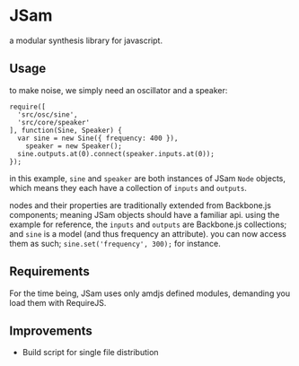# JSam
a modular synthesis library for javascript.

## Usage
to make noise, we simply need an oscillator and a speaker:

```
require([
  'src/osc/sine',
  'src/core/speaker'
], function(Sine, Speaker) {
  var sine = new Sine({ frequency: 400 }),
    speaker = new Speaker();
  sine.outputs.at(0).connect(speaker.inputs.at(0));
});
```

in this example, `sine` and `speaker` are both instances of JSam `Node` objects, which means they each have a collection of `inputs` and `outputs`.

nodes and their properties are traditionally extended from Backbone.js components; meaning JSam objects should have a familiar api. using the example for reference, the `inputs` and `outputs` are Backbone.js collections; and `sine` is a model (and thus frequency an attribute). you can now access them as such; `sine.set('frequency', 300);` for instance.

## Requirements
For the time being, JSam uses only amdjs defined modules, demanding you load them with RequireJS.

## Improvements
- Build script for single file distribution